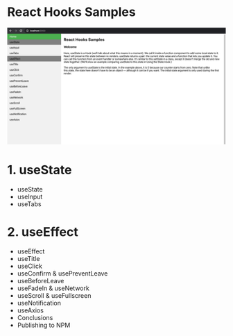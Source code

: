 # React Hooks Samples
![image](/image.png)


# 1. useState
- useState
- useInput
- useTabs
# 2. useEffect
- useEffect
- useTitle
- useClick
- useConfirm & usePreventLeave
- useBeforeLeave
- useFadeIn & useNetwork
- useScroll & useFullscreen
- useNotification
- useAxios
- Conclusions
- Publishing to NPM

